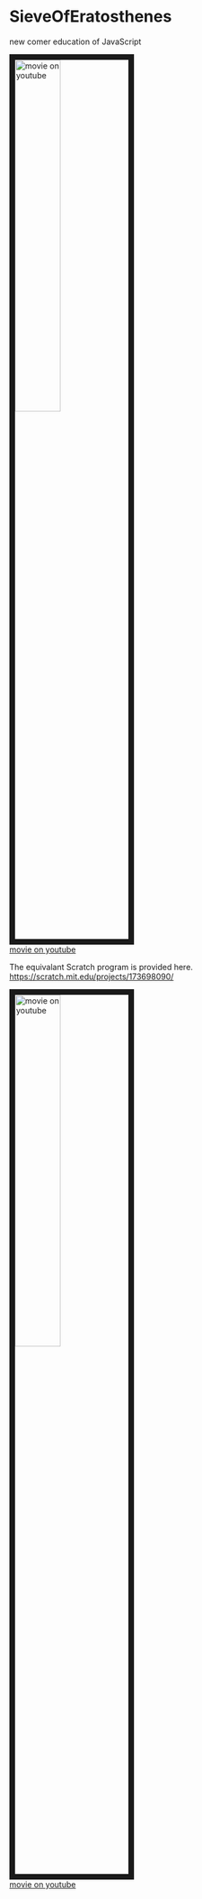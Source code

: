 # SieveOfEratosthenes
new comer education of JavaScript

<a href="http://www.youtube.com/watch?feature=player_embedded&v=P8PapbXCfVU
" target="_blank"><img src="http://img.youtube.com/vi/P8PapbXCfVU/0.jpg" 
alt="movie on youtube" width=40% border="10" /></a>  
[movie on youtube](https://www.youtube.com/watch?v=P8PapbXCfVU)  

The equivalant Scratch program is provided here.  
<https://scratch.mit.edu/projects/173698090/>  

<a href="http://www.youtube.com/watch?feature=player_embedded&v=E4gg36c0Ris
" target="_blank"><img src="http://img.youtube.com/vi/E4gg36c0Ris/0.jpg" 
alt="movie on youtube" width=40% border="10" /></a>  
[movie on youtube](https://www.youtube.com/watch?v=E4gg36c0Ris)  
